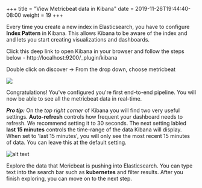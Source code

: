 +++
title = "View Metricbeat data in Kibana"
date = 2019-11-26T19:44:40-08:00
weight = 19
+++

Every time you create a new index in Elasticsearch, you have to configure **Index Pattern** in Kibana. This allows Kibana to be aware of the index and and lets you start creating visualizations and dashboards.

Click this deep link to open Kibana in your browser and follow the steps below - http://localhost:9200/_plugin/kibana

Double click on discover → From the drop down, choose metricbeat

![](https://ant332.s3-us-west-2.amazonaws.com/ant332-lab-guide-artifacts/mb-1.png)

Congratulations! You've configured you're first end-to-end pipeline. You will now be able to see all the metricbeat data in real-time.

***Pro tip:*** On the *top right corner* of Kibana you will find two very useful settings. **Auto-refresh** controls how frequent your dashboard needs to refresh. We recommend setting it to 30 seconds. The next setting labled **last 15 minutes** controls the time-range of the data Kibana will display. When set to 'last 15 minutes', you will only see the most recent 15 minutes of data. You can leave this at the default setting.

![alt text](https://ant332.s3-us-west-2.amazonaws.com/ant332-lab-guide-artifacts/auto-refresh.png)


Explore the data that Mericbeat is pushing into Elasticsearch. You can type text into the search bar such as **kubernetes** and filter results. After you finish exploring, you can move on to the next step.  

